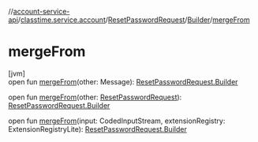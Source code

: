 //[account-service-api](../../../../index.md)/[classtime.service.account](../../index.md)/[ResetPasswordRequest](../index.md)/[Builder](index.md)/[mergeFrom](merge-from.md)

# mergeFrom

[jvm]\
open fun [mergeFrom](merge-from.md)(other: Message): [ResetPasswordRequest.Builder](index.md)

open fun [mergeFrom](merge-from.md)(other: [ResetPasswordRequest](../index.md)): [ResetPasswordRequest.Builder](index.md)

open fun [mergeFrom](merge-from.md)(input: CodedInputStream, extensionRegistry: ExtensionRegistryLite): [ResetPasswordRequest.Builder](index.md)
